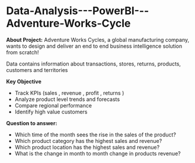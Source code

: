 # Data-Analysis---PowerBI---Adventure-Works-Cycle

**About Project:**
Adventure Works Cycles, a global manufacturing company, wants to design and deliver an end to end business intelligence solution from scratch!

Data contains information about transactions, stores, returns, products, customers and territories

**Key Objective**
- Track KPIs (sales , revenue , profit , returns )
- Analyze product level trends and forecasts
- Compare regional performance
- Identify high value customers

**Question to answer:**
- Which time of the month sees the rise in the sales of the product?
- Which product category has the highest sales and revenue?
- Which product location has the highest sales and revenue?
- What is the change in month to month change in products revenue?
 
